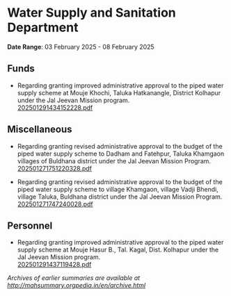 # Water Supply and Sanitation Department

**Date Range**: 03 February 2025 - 08 February 2025


## Funds
- Regarding granting improved administrative approval to the piped water supply scheme at Mouje Khochi, Taluka Hatkanangle, District Kolhapur under the Jal Jeevan Mission program.\
  [202501291434152228.pdf](https://gr.maharashtra.gov.in/Site/Upload/Government%20Resolutions/English/202501291434152228.pdf)

## Miscellaneous
- Regarding granting revised administrative approval to the budget of the piped water supply scheme to Dadham and Fatehpur, Taluka Khamgaon villages of Buldhana district under the Jal Jeevan Mission Program.\
  [202501271751220328.pdf](https://gr.maharashtra.gov.in/Site/Upload/Government%20Resolutions/English/202501271751220328.pdf)

- Regarding granting revised administrative approval to the budget of the piped water supply scheme to village Khamgaon, village Vadji Bhendi, village Taluka, Buldhana district under the Jal Jeevan Mission Program.\
  [202501271747240028.pdf](https://gr.maharashtra.gov.in/Site/Upload/Government%20Resolutions/English/202501271747240028.pdf)

## Personnel
- Regarding granting improved administrative approval to the piped water supply scheme at Mouje Hasur B., Tal. Kagal, Dist. Kolhapur under the Jal Jeevan Mission program.\
  [202501291437119428.pdf](https://gr.maharashtra.gov.in/Site/Upload/Government%20Resolutions/English/202501291437119428.pdf)


*Archives of earlier summaries are available at http://mahsummary.orgpedia.in/en/archive.html*